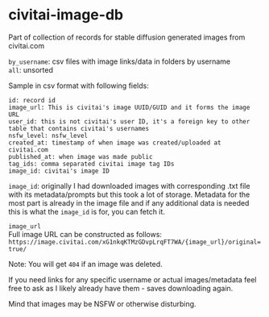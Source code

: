 # civitai-image-db  

Part of collection of records for stable diffusion generated images from civitai.com  

`by_username`: csv files with image links/data in folders by username  
`all`: unsorted  

Sample in csv format with following fields:  
```
id: record id  
image_url: This is civitai's image UUID/GUID and it forms the image URL  
user_id: this is not civitai's user ID, it's a foreign key to other table that contains civitai's usernames
nsfw_level: nsfw_level  
created_at: timestamp of when image was created/uploaded at civitai.com  
published_at: when image was made public  
tag_ids: comma separated civitai image tag IDs  
image_id: civitai's image ID  
```


`image_id`: originally I had downloaded images with corresponding .txt file with its metadata/prompts but this took a lot of storage. Metadata for the most part is already in the image file and if any additional data is needed this is what the `image_id` is for, you can fetch it.  

`image_url`  
Full image URL can be constructed as follows:  
`https://image.civitai.com/xG1nkqKTMzGDvpLrqFT7WA/{image_url}/original=true/`  


Note: You will get `404` if an image was deleted.  
  
If you need links for any specific username or actual images/metadata feel free to ask as I likely already have them - saves downloading again.  

Mind that images may be NSFW or otherwise disturbing.   
